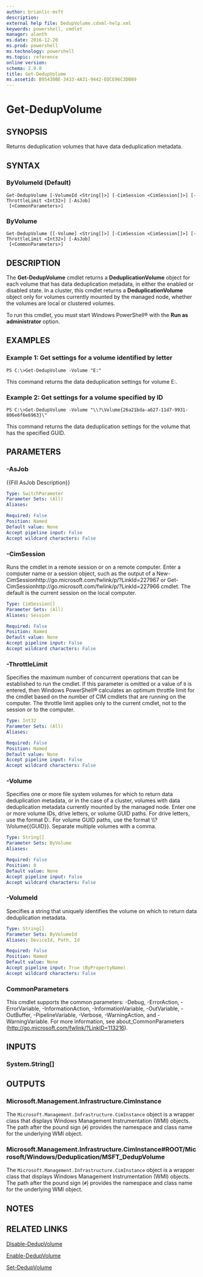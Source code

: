 ```yaml
---
author: brianlic-msft
description: 
external help file: DedupVolume.cdxml-help.xml
keywords: powershell, cmdlet
manager: alanth
ms.date: 2016-12-20
ms.prod: powershell
ms.technology: powershell
ms.topic: reference
online version: 
schema: 2.0.0
title: Get-DedupVolume
ms.assetid: B95430BE-3433-4A31-9442-EDCE96C3DB89
---
```


# Get-DedupVolume

## SYNOPSIS
Returns deduplication volumes that have data deduplication metadata.

## SYNTAX

### ByVolumeId (Default)
```
Get-DedupVolume [-VolumeId <String[]>] [-CimSession <CimSession[]>] [-ThrottleLimit <Int32>] [-AsJob]
 [<CommonParameters>]
```

### ByVolume
```
Get-DedupVolume [[-Volume] <String[]>] [-CimSession <CimSession[]>] [-ThrottleLimit <Int32>] [-AsJob]
 [<CommonParameters>]
```

## DESCRIPTION
The **Get-DedupVolume** cmdlet returns a **DeduplicationVolume** object for each volume that has data deduplication metadata, in either the enabled or disabled state.
In a cluster, this cmdlet returns a **DeduplicationVolume** object only for volumes currently mounted by the managed node, whether the volumes are local or clustered volumes.

To run this cmdlet, you must start Windows PowerShell® with the **Run as administrator** option.

## EXAMPLES

### Example 1: Get settings for a volume identified by letter
```
PS C:\>Get-DedupVolume -Volume "E:"
```

This command returns the data deduplication settings for volume E:.

### Example 2: Get settings for a volume specified by ID
```
PS C:\>Get-DedupVolume -Volume "\\?\Volume{26a21bda-a627-11d7-9931-806e6f6e6963}\"
```

This command returns the data deduplication settings for the volume that has the specified GUID.

## PARAMETERS

### -AsJob
{{Fill AsJob Description}}

```yaml
Type: SwitchParameter
Parameter Sets: (All)
Aliases: 

Required: False
Position: Named
Default value: None
Accept pipeline input: False
Accept wildcard characters: False
```

### -CimSession
Runs the cmdlet in a remote session or on a remote computer.
Enter a computer name or a session object, such as the output of a New-CimSessionhttp://go.microsoft.com/fwlink/p/?LinkId=227967 or Get-CimSessionhttp://go.microsoft.com/fwlink/p/?LinkId=227966 cmdlet.
The default is the current session on the local computer.

```yaml
Type: CimSession[]
Parameter Sets: (All)
Aliases: Session

Required: False
Position: Named
Default value: None
Accept pipeline input: False
Accept wildcard characters: False
```

### -ThrottleLimit
Specifies the maximum number of concurrent operations that can be established to run the cmdlet.
If this parameter is omitted or a value of `0` is entered, then Windows PowerShell® calculates an optimum throttle limit for the cmdlet based on the number of CIM cmdlets that are running on the computer.
The throttle limit applies only to the current cmdlet, not to the session or to the computer.

```yaml
Type: Int32
Parameter Sets: (All)
Aliases: 

Required: False
Position: Named
Default value: None
Accept pipeline input: False
Accept wildcard characters: False
```

### -Volume
Specifies one or more file system volumes for which to return data deduplication metadata, or in the case of a cluster, volumes with data deduplication metadata currently mounted by the managed node.
Enter one or more volume IDs, drive letters, or volume GUID paths.
For drive letters, use the format D:.
For volume GUID paths, use the format \\\\?\Volume{{GUID}}\.
Separate multiple volumes with a comma.

```yaml
Type: String[]
Parameter Sets: ByVolume
Aliases: 

Required: False
Position: 0
Default value: None
Accept pipeline input: False
Accept wildcard characters: False
```

### -VolumeId
Specifies a string that uniquely identifies the volume on which to return data deduplication metadata.

```yaml
Type: String[]
Parameter Sets: ByVolumeId
Aliases: DeviceId, Path, Id

Required: False
Position: Named
Default value: None
Accept pipeline input: True (ByPropertyName)
Accept wildcard characters: False
```

### CommonParameters
This cmdlet supports the common parameters: -Debug, -ErrorAction, -ErrorVariable, -InformationAction, -InformationVariable, -OutVariable, -OutBuffer, -PipelineVariable, -Verbose, -WarningAction, and -WarningVariable. For more information, see about_CommonParameters (http://go.microsoft.com/fwlink/?LinkID=113216).

## INPUTS

### System.String[]

## OUTPUTS

### Microsoft.Management.Infrastructure.CimInstance
The `Microsoft.Management.Infrastructure.CimInstance` object is a wrapper class that displays Windows Management Instrumentation (WMI) objects.
The path after the pound sign (`#`) provides the namespace and class name for the underlying WMI object.

### Microsoft.Management.Infrastructure.CimInstance#ROOT/Microsoft/Windows/Deduplication/MSFT_DedupVolume
The `Microsoft.Management.Infrastructure.CimInstance` object is a wrapper class that displays Windows Management Instrumentation (WMI) objects.
The path after the pound sign (`#`) provides the namespace and class name for the underlying WMI object.

## NOTES

## RELATED LINKS

[Disable-DedupVolume](./Disable-DedupVolume.md)

[Enable-DedupVolume](./Enable-DedupVolume.md)

[Set-DedupVolume](./Set-DedupVolume.md)

